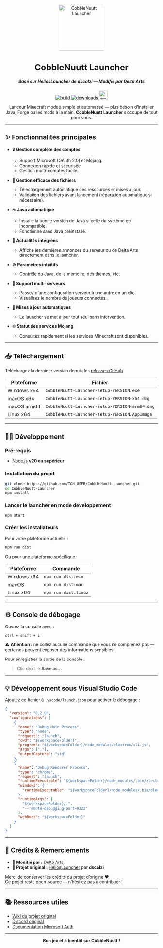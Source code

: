 <p align="center"><img src="./assets/images/logo.png" width="150px" height="150px" alt="CobbleNuutt Launcher"></p>

<h1 align="center">CobbleNuutt Launcher</h1>

<em><h5 align="center">Basé sur HeliosLauncher de dscalzi — Modifié par Delta Arts</h5></em>

<p align="center">
<a href="https://github.com/TON_USER/CobbleNuutt-Launcher/actions">
<img src="https://img.shields.io/github/actions/workflow/status/TON_USER/CobbleNuutt-Launcher/build.yml?branch=main&style=for-the-badge" alt="build">
</a>
<a href="https://github.com/TON_USER/CobbleNuutt-Launcher/releases">
<img src="https://img.shields.io/github/downloads/TON_USER/CobbleNuutt-Launcher/total.svg?style=for-the-badge" alt="downloads">
</a>
<img src="https://forthebadge.com/images/badges/made-with-love.svg" height="28px" alt="made-with-love">
</p>

<p align="center">
Lanceur Minecraft moddé simple et automatisé — plus besoin d’installer Java, Forge ou les mods à la main.  
<b>CobbleNuutt Launcher</b> s’occupe de tout pour vous.
</p>

---

## ✨ Fonctionnalités principales

- 🔒 **Gestion complète des comptes**
  - Support Microsoft (OAuth 2.0) et Mojang.
  - Connexion rapide et sécurisée.
  - Gestion multi-comptes facile.

- 📂 **Gestion efficace des fichiers**
  - Téléchargement automatique des ressources et mises à jour.
  - Validation des fichiers avant lancement (réparation automatique si nécessaire).

- ☕ **Java automatique**
  - Installe la bonne version de Java si celle du système est incompatible.
  - Fonctionne sans Java préinstallé.

- 📰 **Actualités intégrées**
  - Affiche les dernières annonces du serveur ou de Delta Arts directement dans le launcher.

- ⚙️ **Paramètres intuitifs**
  - Contrôle du Java, de la mémoire, des thèmes, etc.

- 🧭 **Support multi-serveurs**
  - Passez d’une configuration serveur à une autre en un clic.
  - Visualisez le nombre de joueurs connectés.

- 🔁 **Mises à jour automatiques**
  - Le launcher se met à jour tout seul sans intervention.

- 🌐 **Statut des services Mojang**
  - Consultez rapidement si les services Minecraft sont disponibles.

---

## 📥 Téléchargement

Téléchargez la dernière version depuis les [releases GitHub](https://github.com/TON_USER/CobbleNuutt-Launcher/releases).

| Plateforme | Fichier |
| ----------- | -------- |
| Windows x64 | `CobbleNuutt-Launcher-setup-VERSION.exe` |
| macOS x64 | `CobbleNuutt-Launcher-setup-VERSION-x64.dmg` |
| macOS arm64 | `CobbleNuutt-Launcher-setup-VERSION-arm64.dmg` |
| Linux x64 | `CobbleNuutt-Launcher-setup-VERSION.AppImage` |

---

## 🧑‍💻 Développement

### Pré-requis

- [Node.js](https://nodejs.org/en/) **v20 ou supérieur**

### Installation du projet

```bash
git clone https://github.com/TON_USER/CobbleNuutt-Launcher.git
cd CobbleNuutt-Launcher
npm install
```

### Lancer le launcher en mode développement

```bash
npm start
```

### Créer les installateurs

Pour votre plateforme actuelle :
```bash
npm run dist
```

Ou pour une plateforme spécifique :

| Plateforme | Commande |
| ----------- | -------- |
| Windows x64 | `npm run dist:win` |
| macOS | `npm run dist:mac` |
| Linux x64 | `npm run dist:linux` |

---

## ⚙️ Console de débogage

Ouvrez la console avec :

```text
ctrl + shift + i
```

⚠️ **Attention :** ne collez aucune commande que vous ne comprenez pas — certaines peuvent exposer des informations sensibles.

Pour enregistrer la sortie de la console :
> Clic droit → **Save as...**

---

## 💡 Développement sous Visual Studio Code

Ajoutez ce fichier à `.vscode/launch.json` pour activer le débogage :

```json
{
  "version": "0.2.0",
  "configurations": [
    {
      "name": "Debug Main Process",
      "type": "node",
      "request": "launch",
      "cwd": "${workspaceFolder}",
      "program": "${workspaceFolder}/node_modules/electron/cli.js",
      "args": ["."],
      "outputCapture": "std"
    },
    {
      "name": "Debug Renderer Process",
      "type": "chrome",
      "request": "launch",
      "runtimeExecutable": "${workspaceFolder}/node_modules/.bin/electron",
      "windows": {
        "runtimeExecutable": "${workspaceFolder}/node_modules/.bin/electron.cmd"
      },
      "runtimeArgs": [
        "${workspaceFolder}/.",
        "--remote-debugging-port=9222"
      ],
      "webRoot": "${workspaceFolder}"
    }
  ]
}
```

---

## 🤝 Crédits & Remerciements

- 🎨 **Modifié par :** [Delta Arts](https://github.com/TON_USER)  
- 🧩 **Projet original :** [HeliosLauncher](https://github.com/dscalzi/HeliosLauncher) par **dscalzi**

Merci de conserver les crédits du projet d’origine ❤️  
Ce projet reste open-source — n’hésitez pas à contribuer !

---

## 📚 Ressources utiles

- [Wiki du projet original](https://github.com/dscalzi/HeliosLauncher/wiki)
- [Discord original](https://discord.gg/zNWUXdt)
- [Documentation Microsoft Auth](https://github.com/dscalzi/HeliosLauncher/blob/master/docs/MicrosoftAuth.md)

---

<p align="center"><b>Bon jeu et à bientôt sur CobbleNuutt !</b></p>
